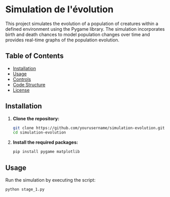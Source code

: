 # Simulation de l'évolution

This project simulates the evolution of a population of creatures within a defined environment using the Pygame library. The simulation incorporates birth and death chances to model population changes over time and provides real-time graphs of the population evolution.

## Table of Contents

- [Installation](#installation)
- [Usage](#usage)
- [Controls](#controls)
- [Code Structure](#code-structure)
- [License](#license)

## Installation

1. **Clone the repository:**
    ```bash
    git clone https://github.com/yourusername/simulation-evolution.git
    cd simulation-evolution
    ```

2. **Install the required packages:**
    ```bash
    pip install pygame matplotlib
    ```

## Usage

Run the simulation by executing the script:
```bash
python stage_1.py
